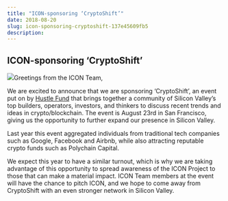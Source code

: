 ```yaml
---
title: "ICON-sponsoring ‘CryptoShift’"
date: 2018-08-20
slug: icon-sponsoring-cryptoshift-137e45609fb5
description:
---
```


## ICON-sponsoring ‘CryptoShift’

![](https://cdn-images-1.medium.com/max/800/1*BMaUEvIqVY-DRYaCeFfRdQ.png)Greetings from the ICON Team,

We are excited to announce that we are sponsoring ‘CryptoShift’, an event put on by [Hustle Fund](https://www.hustlefund.vc/) that brings together a community of Silicon Valley’s top builders, operators, investors, and thinkers to discuss recent trends and ideas in crypto/blockchain. The event is August 23rd in San Francisco, giving us the opportunity to further expand our presence in Silicon Valley.

Last year this event aggregated individuals from traditional tech companies such as Google, Facebook and Airbnb, while also attracting reputable crypto funds such as Polychain Capital.

We expect this year to have a similar turnout, which is why we are taking advantage of this opportunity to spread awareness of the ICON Project to those that can make a material impact. ICON Team members at the event will have the chance to pitch ICON, and we hope to come away from CryptoShift with an even stronger network in Silicon Valley.

